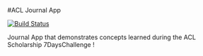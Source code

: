 #ACL Journal App

[![Build Status](https://travis-ci.org/chaiwa-berian/JournalApp.svg?branch=master)](https://travis-ci.org/chaiwa-berian/JournalApp)

Journal App that demonstrates concepts learned during the ACL Scholarship 7DaysChallenge !